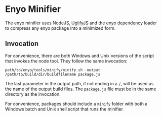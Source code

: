 # Enyo Minifier

The enyo minifier uses NodeJS, [UglifyJS](http://github.com/mishoo/uglifyjs) and the enyo dependency loader to compress any enyo package into a minimized form.

## Invocation
For convenience, there are both Windows and Unix versions of the script that invokes the node tool.
They follow the same invocation:

	path/to/enyo/tools/minify/minify.sh -output /path/to/build/dir/buildfilename package.js

The last parameter in the output path, if not ending in a `/`, will be used as the name of the output build files.
The `package.js` file must be in the same directory as the invocation.

For convenience, packages should include a `minify` folder with both a Windows batch and Unix shell script that runs the minifier.
